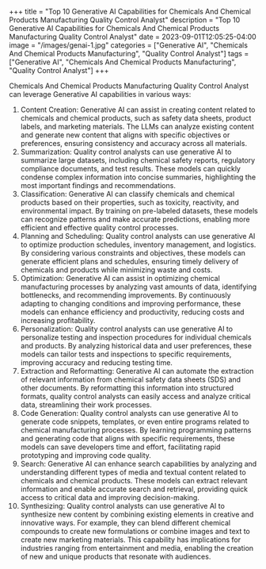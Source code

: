 +++
title = "Top 10 Generative AI Capabilities for Chemicals And Chemical Products Manufacturing Quality Control Analyst"
description = "Top 10 Generative AI Capabilities for Chemicals And Chemical Products Manufacturing Quality Control Analyst"
date = 2023-09-01T12:05:25-04:00
image = "/images/genai-1.jpg"
categories = ["Generative AI", "Chemicals And Chemical Products Manufacturing", "Quality Control Analyst"]
tags = ["Generative AI", "Chemicals And Chemical Products Manufacturing", "Quality Control Analyst"]
+++

Chemicals And Chemical Products Manufacturing Quality Control Analyst can leverage Generative AI capabilities in various ways:

1. Content Creation: Generative AI can assist in creating content related to chemicals and chemical products, such as safety data sheets, product labels, and marketing materials. The LLMs can analyze existing content and generate new content that aligns with specific objectives or preferences, ensuring consistency and accuracy across all materials.
2. Summarization: Quality control analysts can use generative AI to summarize large datasets, including chemical safety reports, regulatory compliance documents, and test results. These models can quickly condense complex information into concise summaries, highlighting the most important findings and recommendations.
3. Classification: Generative AI can classify chemicals and chemical products based on their properties, such as toxicity, reactivity, and environmental impact. By training on pre-labeled datasets, these models can recognize patterns and make accurate predictions, enabling more efficient and effective quality control processes.
4. Planning and Scheduling: Quality control analysts can use generative AI to optimize production schedules, inventory management, and logistics. By considering various constraints and objectives, these models can generate efficient plans and schedules, ensuring timely delivery of chemicals and products while minimizing waste and costs.
5. Optimization: Generative AI can assist in optimizing chemical manufacturing processes by analyzing vast amounts of data, identifying bottlenecks, and recommending improvements. By continuously adapting to changing conditions and improving performance, these models can enhance efficiency and productivity, reducing costs and increasing profitability.
6. Personalization: Quality control analysts can use generative AI to personalize testing and inspection procedures for individual chemicals and products. By analyzing historical data and user preferences, these models can tailor tests and inspections to specific requirements, improving accuracy and reducing testing time.
7. Extraction and Reformatting: Generative AI can automate the extraction of relevant information from chemical safety data sheets (SDS) and other documents. By reformatting this information into structured formats, quality control analysts can easily access and analyze critical data, streamlining their work processes.
8. Code Generation: Quality control analysts can use generative AI to generate code snippets, templates, or even entire programs related to chemical manufacturing processes. By learning programming patterns and generating code that aligns with specific requirements, these models can save developers time and effort, facilitating rapid prototyping and improving code quality.
9. Search: Generative AI can enhance search capabilities by analyzing and understanding different types of media and textual content related to chemicals and chemical products. These models can extract relevant information and enable accurate search and retrieval, providing quick access to critical data and improving decision-making.
10. Synthesizing: Quality control analysts can use generative AI to synthesize new content by combining existing elements in creative and innovative ways. For example, they can blend different chemical compounds to create new formulations or combine images and text to create new marketing materials. This capability has implications for industries ranging from entertainment and media, enabling the creation of new and unique products that resonate with audiences.